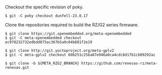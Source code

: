 Checkout the specific revision of poky.

```
$ git -C poky checkout dunfell-23.0.17
```

Clone the repositories required to build the RZ/G2 series firmware.

```
$ git clone https://git.openembedded.org/meta-openembedded
$ git -C meta-openembedded checkout ec978232732edbdd875ac367b5a9c04b881f2e19

$ git clone http://git.yoctoproject.org/meta-gplv2
$ git -C meta-gplv2 checkout 60b251c25ba87e946a0ca4cdc8d17b1cb09292ac

$ git clone -b ${META_RZG2_BRANCH} https://github.com/renesas-rz/meta-renesas.git
```
